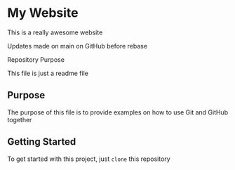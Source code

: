 # My Website

This is a really awesome website

Updates made on main on GitHub before rebase

Repository Purpose

This file is just a readme file

## Purpose

The purpose of this file is to provide examples
on how to use Git and GitHub together

## Getting Started

To get started with this project, just `clone` this repository

